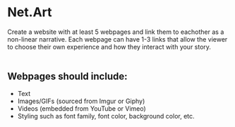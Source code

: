 # Net.Art 
Create a website with at least 5 webpages and link them to eachother as a non-linear narrative. Each webpage can have 1-3 links that allow the viewer to choose their own experience and how they interact with your story. <br>
<br>
## Webpages should include:
* Text
* Images/GIFs (sourced from Imgur or Giphy)
* Videos (embedded from YouTube or Vimeo)
* Styling such as font family, font color, background color, etc.
